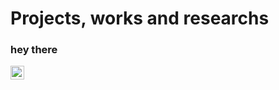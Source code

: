 # Projects, works and researchs

### hey there 
<a href="https://www.linkedin.com/in/elgun-alishev-9631361b1/">
  <img align="left" alt="Elgun LinkedIn" width="22px" src="https://raw.githubusercontent.com/peterthehan/peterthehan/master/assets/linkedin.svg" />
</a>

